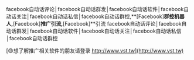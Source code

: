 facebook自动话评论│facebook自动话群发│facebook自动话软件│facebook自动话关注│facebook自动话私信│facebook自动话群控,**[Facebook]**群控机器人,**[Facebook]**推广引流,**[Facebook]**引流
facebook自动话评论│facebook自动话群发│facebook自动话软件│facebook自动话关注│facebook自动话私信│facebook自动话群控

[😍想了解推广相关软件的朋友请登录 http://www.vst.tw](http://www.vst.tw)



